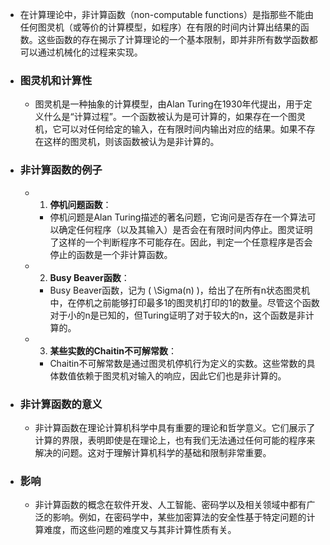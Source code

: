 - 在计算理论中，非计算函数（non-computable functions）是指那些不能由任何图灵机（或等价的计算模型，如程序）在有限的时间内计算出结果的函数。这些函数的存在揭示了计算理论的一个基本限制，即并非所有数学函数都可以通过机械化的过程来实现。
- ### 图灵机和计算性
	- 图灵机是一种抽象的计算模型，由Alan Turing在1930年代提出，用于定义什么是“计算过程”。一个函数被认为是可计算的，如果存在一个图灵机，它可以对任何给定的输入，在有限时间内输出对应的结果。如果不存在这样的图灵机，则该函数被认为是非计算的。
- ### 非计算函数的例子
	- 1. **停机问题函数**：
		- 停机问题是Alan Turing描述的著名问题，它询问是否存在一个算法可以确定任何程序（以及其输入）是否会在有限时间内停止。图灵证明了这样的一个判断程序不可能存在。因此，判定一个任意程序是否会停止的函数是一个非计算函数。
	- 2. **Busy Beaver函数**：
		- Busy Beaver函数，记为 \( \Sigma(n) \)，给出了在所有n状态图灵机中，在停机之前能够打印最多1的图灵机打印的1的数量。尽管这个函数对于小的n是已知的，但Turing证明了对于较大的n，这个函数是非计算的。
	- 3. **某些实数的Chaitin不可解常数**：
		- Chaitin不可解常数是通过图灵机停机行为定义的实数。这些常数的具体数值依赖于图灵机对输入的响应，因此它们也是非计算的。
- ### 非计算函数的意义
	- 非计算函数在理论计算机科学中具有重要的理论和哲学意义。它们展示了计算的界限，表明即使是在理论上，也有我们无法通过任何可能的程序来解决的问题。这对于理解计算机科学的基础和限制非常重要。
- ### 影响
	- 非计算函数的概念在软件开发、人工智能、密码学以及相关领域中都有广泛的影响。例如，在密码学中，某些加密算法的安全性基于特定问题的计算难度，而这些问题的难度又与其非计算性质有关。